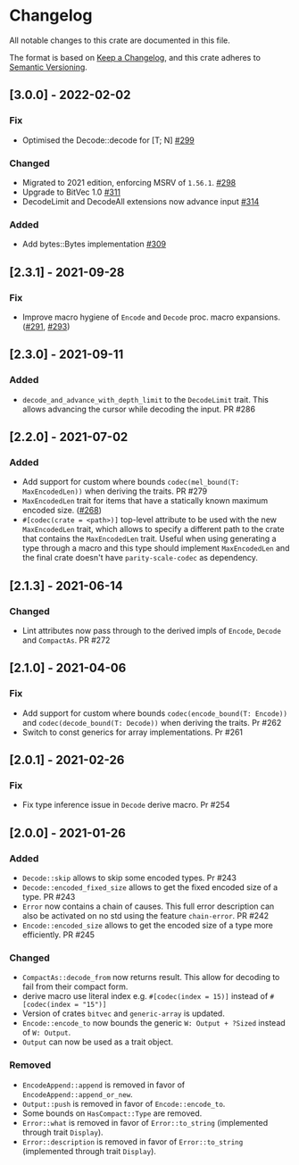 # Changelog

All notable changes to this crate are documented in this file.

The format is based on [Keep a Changelog](https://keepachangelog.com/en/1.0.0/),
and this crate adheres to [Semantic Versioning](https://semver.org/spec/v2.0.0.html).

## [3.0.0] - 2022-02-02


### Fix

- Optimised the Decode::decode for [T; N] [#299](https://github.com/paritytech/parity-scale-codec/pull/299)

### Changed

- Migrated to 2021 edition, enforcing MSRV of `1.56.1`. [#298](https://github.com/paritytech/parity-scale-codec/pull/298)
- Upgrade to BitVec 1.0 [#311](https://github.com/paritytech/parity-scale-codec/pull/311)
- DecodeLimit and DecodeAll extensions now advance input [#314](https://github.com/paritytech/parity-scale-codec/pull/314)

### Added

- Add bytes::Bytes implementation [#309](https://github.com/paritytech/parity-scale-codec/pull/309)

## [2.3.1] - 2021-09-28

### Fix

- Improve macro hygiene of `Encode` and `Decode` proc. macro expansions. ([#291](https://github.com/paritytech/parity-scale-codec/pull/291), [#293](https://github.com/paritytech/parity-scale-codec/pull/293))

## [2.3.0] - 2021-09-11

### Added

- `decode_and_advance_with_depth_limit` to the `DecodeLimit` trait. This allows advancing the cursor while decoding the input. PR #286

## [2.2.0] - 2021-07-02

### Added

- Add support for custom where bounds `codec(mel_bound(T: MaxEncodedLen))` when deriving the traits. PR #279
- `MaxEncodedLen` trait for items that have a statically known maximum encoded size. ([#268](https://github.com/paritytech/parity-scale-codec/pull/268))
- `#[codec(crate = <path>)]` top-level attribute to be used with the new `MaxEncodedLen`
trait, which allows to specify a different path to the crate that contains the `MaxEncodedLen` trait.
Useful when using generating a type through a macro and this type should implement `MaxEncodedLen` and the final crate doesn't have `parity-scale-codec` as dependency.

## [2.1.3] - 2021-06-14

### Changed

- Lint attributes now pass through to the derived impls of `Encode`, `Decode` and `CompactAs`. PR #272

## [2.1.0] - 2021-04-06

### Fix

- Add support for custom where bounds `codec(encode_bound(T: Encode))` and `codec(decode_bound(T: Decode))` when
deriving the traits. Pr #262
- Switch to const generics for array implementations. Pr #261

## [2.0.1] - 2021-02-26

### Fix

- Fix type inference issue in `Decode` derive macro. Pr #254

## [2.0.0] - 2021-01-26

### Added

- `Decode::skip` allows to skip some encoded types. Pr #243
- `Decode::encoded_fixed_size` allows to get the fixed encoded size of a type. PR #243
- `Error` now contains a chain of causes. This full error description can also be activated on
  no std using the feature `chain-error`. PR #242
- `Encode::encoded_size` allows to get the encoded size of a type more efficiently. PR #245

### Changed

- `CompactAs::decode_from` now returns result. This allow for decoding to fail from their compact
  form.
- derive macro use literal index e.g. `#[codec(index = 15)]` instead of `#[codec(index = "15")]`
- Version of crates `bitvec` and `generic-array` is updated.
- `Encode::encode_to` now bounds the generic `W: Output + ?Sized` instead of `W: Output`.
- `Output` can now be used as a trait object.

### Removed

- `EncodeAppend::append` is removed in favor of `EncodeAppend::append_or_new`.
- `Output::push` is removed in favor of `Encode::encode_to`.
- Some bounds on `HasCompact::Type` are removed.
- `Error::what` is removed in favor of `Error::to_string` (implemented through trait `Display`).
- `Error::description` is removed in favor of `Error::to_string` (implemented through trait `Display`).
